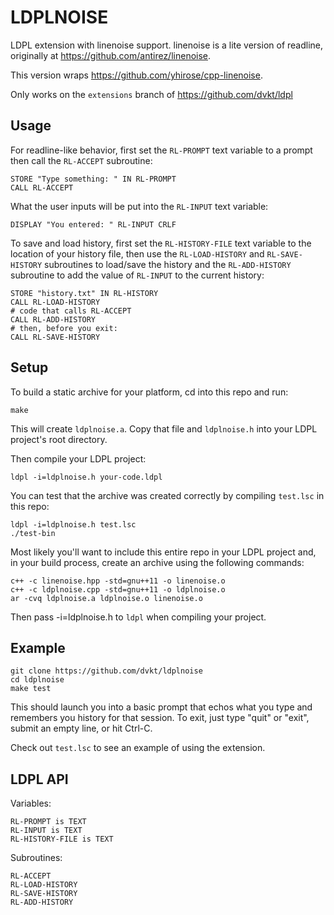 LDPLNOISE
=========

LDPL extension with linenoise support. linenoise is a lite version of readline, originally at https://github.com/antirez/linenoise.

This version wraps https://github.com/yhirose/cpp-linenoise.

Only works on the `extensions` branch of https://github.com/dvkt/ldpl

Usage
-----

For readline-like behavior, first set the `RL-PROMPT` text variable to a prompt then call the `RL-ACCEPT` subroutine:

    STORE "Type something: " IN RL-PROMPT
    CALL RL-ACCEPT

What the user inputs will be put into the `RL-INPUT` text variable:

    DISPLAY "You entered: " RL-INPUT CRLF

To save and load history, first set the `RL-HISTORY-FILE` text  variable to the location of your history file, then use the  `RL-LOAD-HISTORY` and `RL-SAVE-HISTORY` subroutines to load/save the history and the `RL-ADD-HISTORY` subroutine to add the value of `RL-INPUT` to the current history:

    STORE "history.txt" IN RL-HISTORY
    CALL RL-LOAD-HISTORY
    # code that calls RL-ACCEPT
    CALL RL-ADD-HISTORY
    # then, before you exit:
    CALL RL-SAVE-HISTORY

Setup
-----

To build a static archive for your platform, cd into this repo and run:

    make

This will create `ldplnoise.a`. Copy that file and `ldplnoise.h` into your LDPL project's root directory.

Then compile your LDPL project:

    ldpl -i=ldplnoise.h your-code.ldpl

You can test that the archive was created correctly by compiling `test.lsc` in this repo:

    ldpl -i=ldplnoise.h test.lsc
    ./test-bin

Most likely you'll want to include this entire repo in your LDPL project and, in your build process, create an archive using the following commands:

	c++ -c linenoise.hpp -std=gnu++11 -o linenoise.o
	c++ -c ldplnoise.cpp -std=gnu++11 -o ldplnoise.o
	ar -cvq ldplnoise.a ldplnoise.o linenoise.o

Then pass -i=ldplnoise.h to `ldpl` when compiling your project.

Example
-------

    git clone https://github.com/dvkt/ldplnoise
    cd ldplnoise
    make test

This should launch you into a basic prompt that echos what you type and remembers you history for that session. To exit, just type  "quit" or "exit", submit an empty line, or hit Ctrl-C.

Check out `test.lsc` to see an example of using the extension.

LDPL API
--------

Variables:

    RL-PROMPT is TEXT
    RL-INPUT is TEXT
    RL-HISTORY-FILE is TEXT

Subroutines:

    RL-ACCEPT
    RL-LOAD-HISTORY
    RL-SAVE-HISTORY
    RL-ADD-HISTORY

